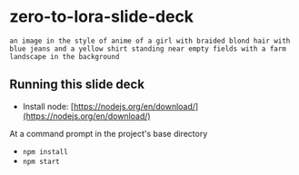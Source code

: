 # zero-to-lora-slide-deck

`an image in the style of anime of a girl with braided blond hair with blue jeans and a yellow shirt standing near empty fields with a farm landscape in the background`

## Running this slide deck

- Install node: [https://nodejs.org/en/download/](https://nodejs.org/en/download/)

At a command prompt in the project's base directory

- `npm install`
- `npm start`
